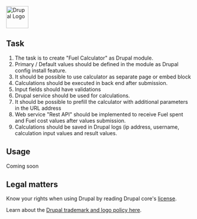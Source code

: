<img alt="Drupal Logo" src="https://www.drupal.org/files/Wordmark_blue_RGB.png" height="60px">


## Task

1. The task is to create "Fuel Calculator" as Drupal module.
2. Primary / Default values should be defined in the module as Drupal config install feature.
3. It should be possible to use calculator as separate page or embed block
4. Calculations should be executed in back end after submission.
5. Input fields should have validations
6. Drupal service should be used for calculations.
7. It should be possible to prefill the calculator with additional parameters in the URL address
8. Web service "Rest API" should be implemented to receive Fuel spent and Fuel cost values after values submission.
9. Calculations should be saved in Drupal logs (ip address, username, calculation input values and result values.

## Usage

Coming soon

## Legal matters

Know your rights when using Drupal by reading Drupal core's
[license](/core/LICENSE.txt).

Learn about the [Drupal trademark and logo policy here][trademark].

[Drupal.org]: https://www.drupal.org
[Drupal community]: https://www.drupal.org/community
[GitLab repository]: https://git.drupalcode.org/project/drupal
[issue queue]: https://www.drupal.org/project/issues/drupal
[issue forks]: https://www.drupal.org/drupalorg/docs/gitlab-integration/issue-forks-merge-requests
[documentation]: https://www.drupal.org/documentation
[changelog]: https://www.drupal.org/list-changes/drupal
[modules]: https://www.drupal.org/project/project_module
[security advisories]: https://www.drupal.org/security
[security RSS]: https://www.drupal.org/security/rss.xml
[security team]: https://www.drupal.org/drupal-security-team
[service providers]: https://www.drupal.org/drupal-services
[support]: https://www.drupal.org/support
[trademark]: https://www.drupal.com/trademark
